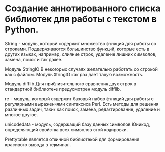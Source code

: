 # Создание аннотированного списка библиотек для работы с текстом в Python.

String - модуль, который содержит множество функций для работы со строками. Поддерживаются большинство функций, которые есть в других языках, например, слияние строк, удаление лишних символов, замена, поиск и так далее.

Модуль StringIO В некоторых случаях желательно работать со строкой как с файлом. Модуль StringIO как раз дает такую возможность.

Модуль difflib Для приблизительного сравнения двух строк в стандартной библиотеке предусмотрен модуль difflib.

re - модуль, который содержит базовый набор функций для работы с регулярными выражениями синтаксиса Perl. Есть методы для решения различных задач, таких как поиск, замена, редактирование, удаление и многое другое.

unicodedata - модуль, содержащий базу данных символов Юникод, определяющий свойства всех символов этой кодировки.

Prettytable является отличной библиотекой для формирования красивого вывода в терминал.
